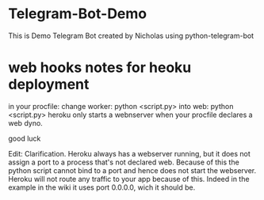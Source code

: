 # Telegram-Bot-Demo
This is Demo Telegram Bot created by Nicholas using python-telegram-bot

# web hooks notes for heoku deployment
in your procfile:
change worker: python <script.py>
into web: python <script.py>
heroku only starts a webnserver when your procfile declares a web dyno.

good luck

Edit: Clarification.
Heroku always has a webserver running, but it does not assign a port to a process that's not declared web. Because of this the python script cannot bind to a port and hence does not start the webserver.
Heroku will not route any traffic to your app because of this.
Indeed in the example in the wiki it uses port 0.0.0.0, wich it should be.